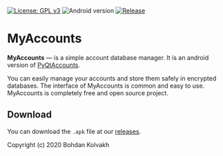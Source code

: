 [![License: GPL v3](https://img.shields.io/badge/License-GPLv3-blue.svg)](https://www.gnu.org/licenses/gpl-3.0)
![Android version](https://img.shields.io/badge/android-v8.0%2B-success)
[![Release](https://img.shields.io/github/v/release/Acmpo6ou/MyAccounts)](https://github.com/Acmpo6ou/MyAccounts/releases/latest)

# MyAccounts
**MyAccounts** — is a simple account database manager.
It is an android version of [PyQtAccounts](https://github.com/Acmpo6ou/PyQtAccounts).

You can easily manage your accounts and store them safely in encrypted databases.
The interface of MyAccounts is common and easy to use.
MyAccounts is completely free and open source project.

## Download
You can download the `.apk` file at our [releases](https://github.com/Acmpo6ou/MyAccounts/releases/latest).

Copyright (c) 2020 Bohdan Kolvakh
